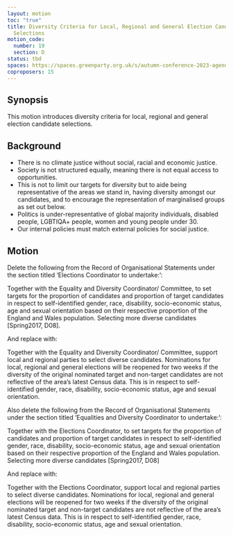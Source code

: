 ```yaml
---
layout: motion
toc: "true"
title: Diversity Criteria for Local, Regional and General Election Candidate
  Selections
motion_code:
  number: 19
  section: D
status: tbd
spaces: https://spaces.greenparty.org.uk/s/autumn-conference-2023-agenda-forum/post/post/view?id=11188
coproposers: 15
---
```

## Synopsis

This motion introduces diversity criteria for local, regional and general election candidate selections.

## Background

* There is no climate justice without social, racial and economic justice.
* Society is not structured equally, meaning there is not equal access to opportunities.
* This is not to limit our targets for diversity but to aide being representative of the areas we stand in, having diversity amongst our candidates, and to encourage the representation of marginalised groups as set out below.
* Politics is under-representative of global majority individuals, disabled people, LGBTIQA+ people, women and young people under 30.
* Our internal policies must match external policies for social justice.

## Motion

Delete the following from the Record of Organisational Statements under the section titled ‘Elections Coordinator to undertake:’:

Together with the Equality and Diversity Coordinator/ Committee, to set targets for the proportion of candidates and proportion of target candidates in respect to self-identified gender, race, disability, socio-economic status, age and sexual orientation based on their respective proportion of the England and Wales population. Selecting more diverse candidates \[Spring2017, D08].

And replace with:

Together with the Equality and Diversity Coordinator/ Committee, support local and regional parties to select diverse candidates. Nominations for local, regional and general elections will be reopened for two weeks if the diversity of the original nominated target and non-target candidates are not reflective of the area’s latest Census data. This is in respect to self-identified gender, race, disability, socio-economic status, age and sexual orientation.

Also delete the following from the Record of Organisational Statements under the section titled ‘Equalities and Diversity Coordinator to undertake:’:

Together with the Elections Coordinator, to set targets for the proportion of candidates and proportion of target candidates in respect to self-identified gender, race, disability, socio-economic status, age and sexual orientation based on their respective proportion of the England and Wales population. Selecting more diverse candidates \[Spring2017, D08]

And replace with:

Together with the Elections Coordinator, support local and regional parties to select diverse candidates. Nominations for local, regional and general elections will be reopened for two weeks if the diversity of the original nominated target and non-target candidates are not reflective of the area’s latest Census data. This is in respect to self-identified gender, race, disability, socio-economic status, age and sexual orientation.